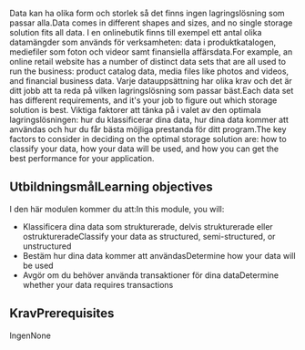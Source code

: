 <span data-ttu-id="d58ef-101">Data kan ha olika form och storlek så det finns ingen lagringslösning som passar alla.</span><span class="sxs-lookup"><span data-stu-id="d58ef-101">Data comes in different shapes and sizes, and no single storage solution fits all data.</span></span> <span data-ttu-id="d58ef-102">I en onlinebutik finns till exempel ett antal olika datamängder som används för verksamheten: data i produktkatalogen, mediefiler som foton och videor samt finansiella affärsdata.</span><span class="sxs-lookup"><span data-stu-id="d58ef-102">For example, an online retail website has a number of distinct data sets that are all used to run the business: product catalog data, media files like photos and videos, and financial business data.</span></span> <span data-ttu-id="d58ef-103">Varje datauppsättning har olika krav och det är ditt jobb att ta reda på vilken lagringslösning som passar bäst.</span><span class="sxs-lookup"><span data-stu-id="d58ef-103">Each data set has different requirements, and it's your job to figure out which storage solution is best.</span></span> <span data-ttu-id="d58ef-104">Viktiga faktorer att tänka på i valet av den optimala lagringslösningen: hur du klassificerar dina data, hur dina data kommer att användas och hur du får bästa möjliga prestanda för ditt program.</span><span class="sxs-lookup"><span data-stu-id="d58ef-104">The key factors to consider in deciding on the optimal storage solution are: how to classify your data, how your data will be used, and how you can get the best performance for your application.</span></span>

## <a name="learning-objectives"></a><span data-ttu-id="d58ef-105">Utbildningsmål</span><span class="sxs-lookup"><span data-stu-id="d58ef-105">Learning objectives</span></span>

<span data-ttu-id="d58ef-106">I den här modulen kommer du att:</span><span class="sxs-lookup"><span data-stu-id="d58ef-106">In this module, you will:</span></span>

- <span data-ttu-id="d58ef-107">Klassificera dina data som strukturerade, delvis strukturerade eller ostrukturerade</span><span class="sxs-lookup"><span data-stu-id="d58ef-107">Classify your data as structured, semi-structured, or unstructured</span></span>
- <span data-ttu-id="d58ef-108">Bestäm hur dina data kommer att användas</span><span class="sxs-lookup"><span data-stu-id="d58ef-108">Determine how your data will be used</span></span>
- <span data-ttu-id="d58ef-109">Avgör om du behöver använda transaktioner för dina data</span><span class="sxs-lookup"><span data-stu-id="d58ef-109">Determine whether your data requires transactions</span></span> 

## <a name="prerequisites"></a><span data-ttu-id="d58ef-110">Krav</span><span class="sxs-lookup"><span data-stu-id="d58ef-110">Prerequisites</span></span>  

<span data-ttu-id="d58ef-111">Ingen</span><span class="sxs-lookup"><span data-stu-id="d58ef-111">None</span></span>